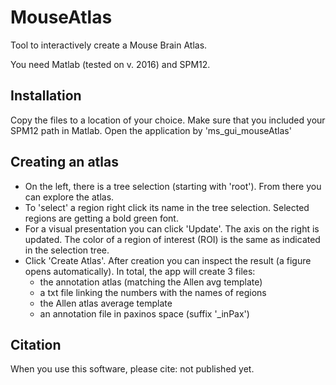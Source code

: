# MouseAtlas
Tool to interactively create a Mouse Brain Atlas. 

You need Matlab (tested on v. 2016) and SPM12.

## Installation
Copy the files to a location of your choice.
Make sure that you included your SPM12 path in Matlab.
Open the application by 'ms_gui_mouseAtlas'

## Creating an atlas
- On the left, there is a tree selection (starting with 'root'). From there you can explore the atlas.
- To 'select' a region right click its name in the tree selection. Selected regions are getting a bold green font.
- For a visual presentation you can click 'Update'. The axis on the right is updated. The color of a region of interest (ROI) is the same as indicated in the selection tree.
- Click 'Create Atlas'. After creation you can inspect the result (a figure opens automatically). In total, the app will create 3 files:
  * the annotation atlas (matching the Allen avg template)
  * a txt file linking the numbers with the names of regions
  * the Allen atlas average template
  * an annotation file in paxinos space (suffix '_inPax')
  
 ## Citation
 When you use this software, please cite: not published yet.
